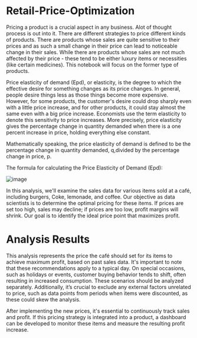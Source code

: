 # Retail-Price-Optimization

Pricing a product is a crucial aspect in any business. Alot of thought process is out into it. There are different strategies to price different kinds of products. There are products whose sales are quite sensitive to their prices and as such a small change in their price can lead to noticeable change in their sales. While there are products whose sales are not much affected by their price - these tend to be either luxury items or necessities (like certain medicines). This notebook will focus on the former type of products.

Price elasticity of demand (Epd), or elasticity, is the degree to which the effective desire for something changes as its price changes. In general, people desire things less as those things become more expensive. However, for some products, the customer's desire could drop sharply even with a little price increase, and for other products, it could stay almost the same even with a big price increase. Economists use the term elasticity to denote this sensitivity to price increases. More precisely, price elasticity gives the percentage change in quantity demanded when there is a one percent increase in price, holding everything else constant.

Mathematically speaking, the price elasticity of demand is defined to be the percentage change in quantity demanded, q,divided by the percentage change in price, p.

The formula for calculating the Price Elasticity of Demand (Epd):

![image](https://github.com/user-attachments/assets/f62eaf11-808a-41ea-b1b6-51f6e45140c7)

In this analysis, we'll examine the sales data for various items sold at a café, including burgers, Coke, lemonade, and coffee. Our objective as data scientists is to determine the optimal pricing for these items. If prices are set too high, sales may decline; if prices are too low, profit margins will shrink. Our goal is to identify the ideal price point that maximizes profit.

# Analysis Results

This analysis represents the price the café should set for its items to achieve maximum profit, based on past sales data. It's important to note that these recommendations apply to a typical day. On special occasions, such as holidays or events, customer buying behavior tends to shift, often resulting in increased consumption. These scenarios should be analyzed separately. Additionally, it’s crucial to exclude any external factors unrelated to price, such as data points from periods when items were discounted, as these could skew the analysis.

After implementing the new prices, it's essential to continuously track sales and profit. If this pricing strategy is integrated into a product, a dashboard can be developed to monitor these items and measure the resulting profit increase.
